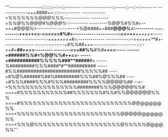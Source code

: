 '''----------------:::::::::--:--::--------
---------------::-----:::--::--:--------
-------------+++*###*#*+=-:::---:-------
----------:-=%%%%%%%@@@%%%*--:----------
---------=*%%@%%@@@#***%@@@%*-:---------
---------%@@%#%%#*+--==+#@@@%+----------
---------+%@#*###+=*###**@@@%=:---------
---------:-++=++==-======#%#=-----------
-----------:==+++***+++++*=-:-----------
-----------:-+*+++++++*#*=:-------------
-----------:--=+++++**#*+---------------
-----------:---+*#%%##*+*+=-------------
---------:::-=+#+**##******++==---------
--------==+*##%%***#%#*********++==-----
------+*######%%#*=%@@%%#**********++==-
-----+###########%%%%%###**#*####****#*+
-----*%#########%%%####****#**##########
-----#%%###########*#####*#######%%%%%##
----=#%@%######%##%#########%%%##%@%%%##
----=#%%%####%%%#%%%#########%%%%@@@@%##
--=-+%%%%%%%%%%%%%%%%########%%%@@@@@%%#
====#%%%%%%%%%%%##%%%%%%%#%%#%%@@@@@@%%%
====#%%%%%%%%%%%%%%%%%%%%%%%%%%@@@@@@@%%
===+%%%%%%%%%%%%%%%%%%%%%%%%@@@@@@@@@@%%
===+%%%@%%%%%%%%%%%%%%%%%%%%@%%%%%@@@@%%'''
